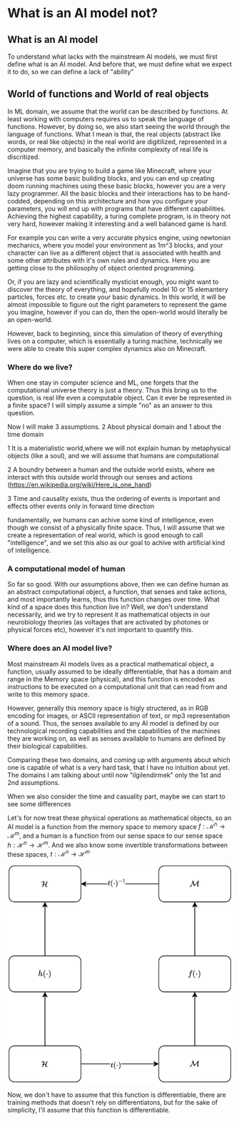 
# What is an AI model not?

## What is an AI model

To understand what lacks with the mainstream AI models, we must first define what is an AI model. And before that, we must define what we expect it to do, so we can define a lack of "ability"

## World of functions and World of real objects

In ML domain, we assume that the world can be described by functions. At least working with computers requires us to speak the language of functions. However, by doing so, we also start seeing the world through the language of functions. What I mean is that, the real objects (abstract like words, or real like objects) in the real world are digitilized, represented in a computer memory, and basically the infinite complexity of real life is discritized. 

Imagine that you are trying to build a game like Minecraft, where your universe has some basic building blocks, and you can end up creating doom running machines using these basic blocks, however you are a very lazy programmer. All the basic blocks and their interactions has to be hand-codded, depending on this architecture and how you configure your parameters, you will end up with programs that have different capabilities. Achieving the highest capability, a turing complete program, is in theory not very hard, however making it interesting and a well balanced game is hard.

For example you can write a very accurate physics engine, using newtonian mechanics, where you model your environment as 1m^3 blocks, and your character can live as a different object that is associated with health and some other attributes with it's own rules and dynamics. Here you are getting close to the philosophy of object oriented programming.

Or, if you are lazy and scientifically mysticist enough, you might want to discover the theory of everything, and hopefully model 10 or 15 elemantery particles, forces etc. to create your basic dynamics. In this world, it will be almost impossible to figure out the right parameters to represent the game you imagine, however if you can do, then the open-world would literally be an open-world.

However, back to beginning, since this simulation of theory of everything lives on a computer, which is essentially a turing machine, technically we were able to create this super complex dynamics also on Minecraft. 

### Where do we live?

When one stay in computer science and ML, one forgets that the computational universe theory is just a theory. Thus this bring us to the question, is real life even a computable object. Can it ever be represented in a finite space? I will simply assume a simple "no" as an answer to this question. 

Now I will make 3 assumptions. 2 About physical domain and 1 about the time domain
  
  1 It is a materialistic world,where we will not explain human by metaphysical objects (like a soul), and we will assume that humans are computational 
  
  2 A boundry between a human and the outside world exists, where we interact with this outside world through our senses and actions (https://en.wikipedia.org/wiki/Here_is_one_hand)
  
  3 Time and causality exists, thus the ordering of events is important and effects other events only in forward time direction

fundamentally, we humans can achive some kind of intelligence, even though we consist of a physically finite space. Thus, I will assume that we create a representation of real world, which is good enough to call "intelligence", and we set this also as our goal to achive with artificial kind of intelligence.

### A computational model of human

So far so good. With our assumptions above, then we can define human as an abstract computational object, a function, that senses and take actions, and most importantly learns, thus this function changes over time. What kind of a space does this function live in? Well, we don't understand necessarily, and we try to represent it as mathematical objects in our neurobiology theories (as voltages that are activated by photones or physical forces etc), however it's not important to quantify this. 

### Where does an AI model live?

Most mainstream AI models lives as a practical mathematical object, a function, usually assumed to be ideally differentiable, that has a domain and range in the Memory space (physical), and this function is encoded as instructions to be executed on a computational unit that can read from and write to this memory space. 

However, generally this memory space is higly structered, as in RGB encoding for images, or ASCII representation of text, or mp3 representation of a sound. Thus, the senses available to any AI model is defined by our technological recording capabilities and the capabilities of the machines they are working on, as well as senses available to humans are defined by their biological capabilities.

Comparing these two domains, and coming up with arguments about which one is capable of what is a very hard task, that I have no intuition about yet. The domains I am talking about until now "ilgilendirmek" only the 1st and 2nd assumptions.

When we also consider the time and casuality part, maybe we can start to see some differences


Let's for now treat these physical operations as mathematical objects, so an AI model is a function from the memory space to memory space $`f : \mathcal{M}^n \to \mathcal{M}^m`$, and a human is a function from our sense space to our sense space $`h : \mathcal{H}^n \to \mathcal{H}^m`$. And we also know some invertible transformations between these spaces, $`t : \mathcal{M}^n \to \mathcal{H}^m`$

![](domain.png)

Now, we don't have to assume that this function is differentiable, there are training methods that doesn't rely on differentiatons, but for the sake of simplicity, I'll assume that this function is differentiable. 
